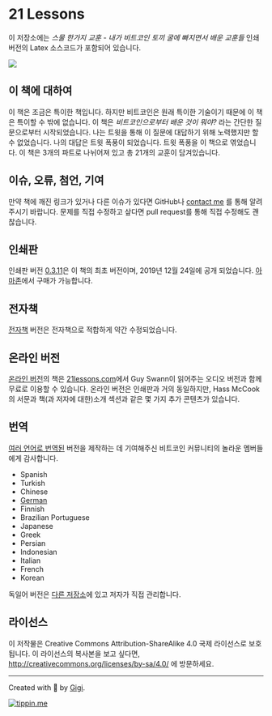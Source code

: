 # 21 Lessons

이 저장소에는 *스물 한가지 교훈 - 내가 비트코인 토끼 굴에 빠지면서 배운 교훈들* 인쇄버전의 Latex 소스코드가
포함되어 있습니다.

![](https://21lessons.com/assets/images/21-lessons-book.png)

## 이 책에 대하여

이 책은 조금은 특이한 책입니다. 하지만 비트코인은 원래 특이한 기술이기 때문에 이 책은 특이할 수 밖에 없습니다.
이 책은 *비트코인으로부터 배운 것이 뭐야?* 라는 간단한 질문으로부터 시작되었습니다.
나는 트윗을 통해 이 질문에 대답하기 위해 노력했지만 할 수 없었습니다. 나의 대답은 트윗 폭풍이 되었습니다.
트윗 폭풍을 이 책으로 엮었습니다. 이 책은 3개의 파트로 나뉘어져 있고 총 21개의 교훈이 담겨있습니다.

## 이슈, 오류, 첨언, 기여

만약 책에 깨진 링크가 있거나 다른 이슈가 있다면 GitHub나 [contact me](https://dergigi.com/contact)
를 통해 알려주시기 바랍니다. 문제를 직접 수정하고 샆다면 pull request를 통해 직접 수정해도 괜찮습니다.


## 인쇄판

인쇄판 버전 [0.3.11](https://github.com/dergigi/21lessons-book/releases/tag/0.3.11)은
이 책의 최초 버전이며, 2019년 12월 24일에 공개 되었습니다. 
[아마존](https://amzn.to/2VXmQgp)에서 구매가 가능합니다.

## 전자책

[전자책](https://github.com/dergigi/21lessons-book/tree/ebook) 버전은 전자책으로 적합하게
약간 수정되었습니다.

## 온라인 버전

[온라인 버전](https://github.com/21-lessons/21-lessons.github.io)의 책은 [21lessons.com](https://21lessons.com)에서
Guy Swann이 읽어주는 오디오 버전과 함께 무료로 이용할 수 있습니다. 
온라인 버전은 인쇄판과 거의 동일하지만, Hass McCook의 서문과 책(과 저자에 대한)소개 섹션과 같은
몇 가지 추가 콘텐츠가 있습니다.

## 번역

[여러 언어로 번역된](https://21lessons.com/translations) 버전을 제작하는 데 기여해주신 비트코인
커뮤니티의 놀라운 멤버들에게 감사합니다.

* Spanish
* Turkish
* Chinese
* [German](https://amzn.to/2VZXe2o)
* Finnish
* Brazilian Portuguese
* Japanese
* Greek
* Persian
* Indonesian
* Italian
* French
* Korean

독일어 버전은 [다른 저장소](https://github.com/21-lessons/21-lessons-book-de)에 있고 저자가 직접 관리합니다.

## 라이선스

이 저작물은 Creative Commons Attribution-ShareAlike 4.0 국제 라이선스로 보호됩니다.
이 라이선스의 복사본을 보고 싶다면,
http://creativecommons.org/licenses/by-sa/4.0/ 에 방문하세요.

---

Created with 🧡 by [Gigi](https://dergigi.com/support/).

[![tippin.me](https://badgen.net/badge/%E2%9A%A1%EF%B8%8Ftippin.me/@dergigi/F0918E)](https://tippin.me/@dergigi)
